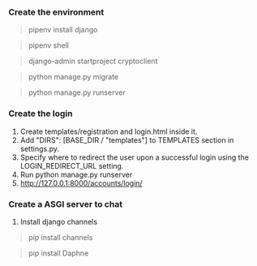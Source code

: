 ### Create the environment

> pipenv install django

> pipenv shell

> django-admin startproject cryptoclient

> python manage.py migrate

> python manage.py runserver

### Create the login

1. Create templates/registration and login.html inside it.
2. Add  "DIRS": [BASE_DIR / "templates"] to TEMPLATES  section in settings.py.
3. Specify where to redirect the user upon a successful login using the LOGIN_REDIRECT_URL setting.
4. Run  python manage.py runserver
5. http://127.0.0.1:8000/accounts/login/


### Create a ASGI server to chat 

1. Install django channels
> pip install channels

> pip install Daphne